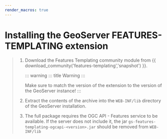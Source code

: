 ```yaml
---
render_macros: true
---
```


# Installing the GeoServer FEATURES-TEMPLATING extension

> 1.  Download the Features Templating community module from {{ download_community('features-templating','snapshot') }}.
>
>     ::: warning
>     ::: title
>     Warning
>     :::
>
>     Make sure to match the version of the extension to the version of the GeoServer instance!
>     :::
>
> 2.  Extract the contents of the archive into the `WEB-INF/lib` directory of the GeoServer installation.
>
> 3.  The full package requires the OGC API - Features service to be available. If the server does not include it, the jar `gs-features-templating-ogcapi-<version>.jar` should be removed from `WEB-INF/lib`
